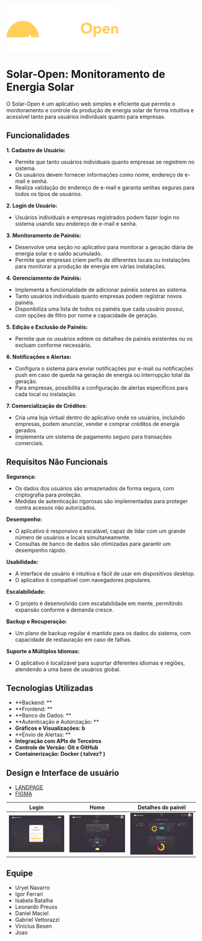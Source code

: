 ![Logo](logo.png)

# Solar-Open: Monitoramento de Energia Solar

O Solar-Open é um aplicativo web simples e eficiente que permite o monitoramento e controle da produção de energia solar de forma intuitiva e acessível tanto para usuários individuais quanto para empresas.

## Funcionalidades
**1. Cadastro de Usuário:**
- Permite que tanto usuários individuais quanto empresas se registrem no sistema.
- Os usuários devem fornecer informações como nome, endereço de e-mail e senha.
- Realiza validação do endereço de e-mail e garanta senhas seguras para todos os tipos de usuários.

**2. Login de Usuário:**
- Usuários individuais e empresas registrados podem fazer login no sistema usando seu endereço de e-mail e senha.

**3. Monitoramento de Painéis:**
- Desenvolve uma seção no aplicativo para monitorar a geração diária de energia solar e o saldo acumulado.
- Permite que empresas criem perfis de diferentes locais ou instalações para monitorar a produção de energia em várias instalações.

**4. Gerenciamento de Painéis:**
- Implementa a funcionalidade de adicionar painéis solares ao sistema.
- Tanto usuários individuais quanto empresas podem registrar novos painéis.
- Disponibiliza uma lista de todos os painéis que cada usuário possui, com opções de filtro por nome e capacidade de geração.

**5. Edição e Exclusão de Painéis:**
- Permite que os usuários editem os detalhes de painéis existentes ou os excluam conforme necessário.

**6. Notificações e Alertas:**
- Configura o sistema para enviar notificações por e-mail ou notificações push em caso de queda na geração de energia ou interrupção total da geração.
- Para empresas, possibilita a configuração de alertas específicos para cada local ou instalação.

**7. Comercialização de Créditos:**
- Cria uma loja virtual dentro do aplicativo onde os usuários, incluindo empresas, podem anunciar, vender e comprar créditos de energia gerados.
- Implementa um sistema de pagamento seguro para transações comerciais.

## Requisitos Não Funcionais
**Segurança:**
- Os dados dos usuários são armazenados de forma segura, com criptografia para proteção.
- Medidas de autenticação rigorosas são implementadas para proteger contra acessos não autorizados.

**Desempenho:**
- O aplicativo é responsivo e escalável, capaz de lidar com um grande número de usuários e locais simultaneamente.
- Consultas de banco de dados são otimizadas para garantir um desempenho rápido.

**Usabilidade:**
- A interface de usuário é intuitiva e fácil de usar em dispositivos desktop.
- O aplicativo é compatível com navegadores populares.

**Escalabilidade:**
- O projeto é desenvolvido com escalabilidade em mente, permitindo expansão conforme a demanda cresce.

**Backup e Recuperação:**
- Um plano de backup regular é mantido para os dados do sistema, com capacidade de restauração em caso de falhas.

**Suporte a Múltiplos Idiomas:**
- O aplicativo é localizável para suportar diferentes idiomas e regiões, atendendo a uma base de usuários global.

## Tecnologias Utilizadas
- **Backend: **
- **Frontend: **
- **Banco de Dados: **
- **Autenticação e Autorização: **
- **Gráficos e Visualizações: b**
- **Envio de Alertas: **
- **Integração com APIs de Terceiros**
- **Controle de Versão: Git e GitHub**
- **Containerização: Docker ( talvez? )**

## Design e Interface de usuário
- [LANDPAGE](https://github.com/ferrariz1n/Solar-Open/tree/main/landpage-solaropen)
- [FIGMA](https://www.figma.com/file/KkfqRYg4qZbWhJrMlsQsxz/SolarOpenApp?type=design&node-id=0%3A1&t=9kGWvlB0hZiTA41J-1)

| Login                                      | Home                                      | Detalhes do painél                                      |
| ------------------------------------------- | ------------------------------------------- | ------------------------------------------- |
| ![Foto 1](foto1.png) | ![Foto 2](foto2.png) | ![Foto 3](foto3.png) |

## Equipe
- Uryel Navarro
- Igor Ferrari
- Isabela Batalha
- Leonardo Preuss
- Daniel Maciel
- Gabriel Vettorazzi
- Vinicius Besen
- Joao
